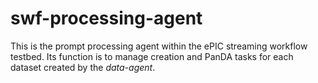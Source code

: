 # swf-processing-agent

This is the prompt processing agent within the ePIC streaming workflow testbed.
Its function is to manage creation and PanDA tasks for each dataset created by the
_data-agent_.

